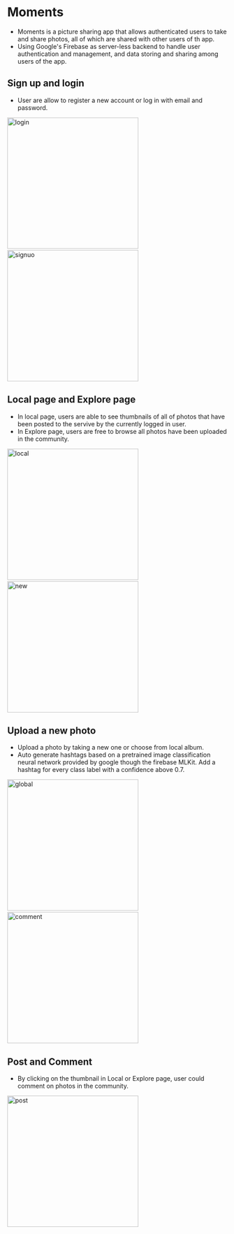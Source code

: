 # Moments
- Moments is a picture sharing app that allows authenticated users to take and share photos, all of which are shared with other users of th app.
- Using Google's Firebase as server-less backend to handle user authentication and management, and data storing and sharing among users of the app.


## Sign up and login
- User are allow to register a new account or log in with email and password.
<div>
<img src="https://github.com/yiiifan/Moments/blob/master/ScreenShots/login.png?raw=true" alt="login" width="300" > 
  &nbsp &nbsp
<img src="https://github.com/yiiifan/Moments/blob/master/ScreenShots/signuo.png?raw=true" alt="signuo" width="300" >
</div>

## Local page and Explore page 
- In local page, users are able to see thumbnails of all of photos that have been posted to the servive by the currently logged in user.
- In Explore page, users are free to browse all photos have been uploaded in the community.
<div>
<img src="https://github.com/yiiifan/Moments/blob/master/ScreenShots/local.png?raw=true" alt="local" width="300" > 
  &nbsp &nbsp
<img src="https://github.com/yiiifan/Moments/blob/master/ScreenShots/new.png?raw=true" alt="new" width="300" >
</div>

## Upload a new photo
- Upload a photo by taking a new one or choose from local album. 
- Auto generate hashtags based on a pretrained image
classification neural network provided by google though the firebase MLKit. Add a hashtag for every class label with a confidence above 0.7.
<div>
<img src="https://github.com/yiiifan/Moments/blob/master/ScreenShots/global.png?raw=true" alt="global" width="300" >
  &nbsp &nbsp
<img src="https://github.com/yiiifan/Moments/blob/master/ScreenShots/comment.png?raw=true" alt="comment" width="300" >
</div>

## Post and Comment
- By clicking on the thumbnail in Local or Explore page, user could comment on photos in the community. 
<img src="https://github.com/yiiifan/Moments/blob/master/ScreenShots/post.png?raw=true" alt="post" width="300" >
